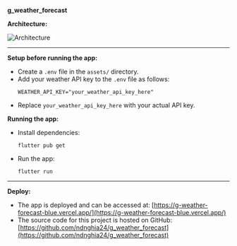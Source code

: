 **g_weather_forecast**


**Architecture:**

![Architecture](https://i.ibb.co/t8jkg0L/Bi-u-kh-ng-c-ti-u.png)


---

**Setup before running the app:**

- Create a `.env` file in the `assets/` directory.
- Add your weather API key to the `.env` file as follows:
  ```
  WEATHER_API_KEY="your_weather_api_key_here"
  ```
- Replace `your_weather_api_key_here` with your actual API key.

**Running the app:**

- Install dependencies:
  ```
  flutter pub get
  ```
- Run the app:
  ```
  flutter run
  ```


---

**Deploy:**

- The app is deployed and can be accessed at: [https://g-weather-forecast-blue.vercel.app/](https://g-weather-forecast-blue.vercel.app/)
- The source code for this project is hosted on GitHub: [https://github.com/ndnghia24/g_weather_forecast](https://github.com/ndnghia24/g_weather_forecast)
